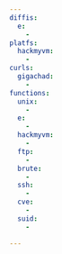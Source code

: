 ```yaml
---
diffis:
  e:
    -
platfs:
  hackmyvm:
    -
curls:
  gigachad:
    -
functions:
  unix:
    -
  e:
    -
  hackmyvm:
    -
  ftp:
    -
  brute:
    -
  ssh:
    -
  cve:
    -
  suid:
    -

---
```


